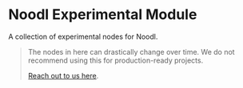 # Noodl Experimental Module
A collection of experimental nodes for Noodl.

> The nodes in here can drastically change over time.
> We do not recommend using this for production-ready projects.
>
> [Reach out to us here](https://www.noodl.net/community).

